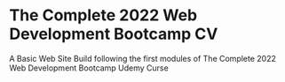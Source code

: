 # The Complete 2022 Web Development Bootcamp CV
A Basic Web Site Build following the first modules of  The Complete 2022 Web Development Bootcamp Udemy Curse
